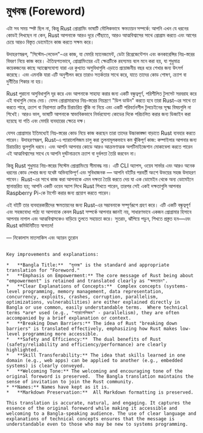 # মুখবন্ধ (Foreword)

এটা সব সময় স্পষ্ট ছিল না, কিন্তু Rust প্রোগ্রামিং ভাষাটি মৌলিকভাবে _ক্ষমতায়ন_ সম্পর্কে: আপনি এখন যে ধরনের কোডই লিখছেন না কেন, Rust আপনাকে আরও দূরে পৌঁছাতে, আরও আত্মবিশ্বাসের সাথে প্রোগ্রাম করতে এবং আগের চেয়ে আরও বিস্তৃত ডোমেইনে কাজ করতে সক্ষম করে।

উদাহরণস্বরূপ, "সিস্টেম-লেভেল"-এর কাজ, যা মেমরি ম্যানেজমেন্ট, ডেটা রিপ্রেজেন্টেশন এবং কনকারেন্সির নিম্ন-স্তরের বিবরণ নিয়ে কাজ করে। ঐতিহ্যগতভাবে, প্রোগ্রামিংয়ের এই ক্ষেত্রটিকে রহস্যময় বলে মনে করা হয়, যা শুধুমাত্র কয়েকজনের কাছে অ্যাক্সেসযোগ্য যারা এর কুখ্যাত অসুবিধাগুলি এড়াতে প্রয়োজনীয় বছর ধরে শেখার জন্য উৎসর্গ করেছে। এবং এমনকি যারা এটি অনুশীলন করে তারাও সতর্কতার সাথে করে, যাতে তাদের কোড শোষণ, ক্র্যাশ বা দুর্নীতির শিকার না হয়।

Rust পুরানো অসুবিধাগুলি দূর করে এবং আপনাকে সাহায্য করার জন্য একটি বন্ধুত্বপূর্ণ, পরিশীলিত টুলসেট সরবরাহ করে এই বাধাগুলি ভেঙে দেয়। যেসব প্রোগ্রামারদের নিম্ন-স্তরের নিয়ন্ত্রণে "ডিপ ডাউন" করতে হবে তারা Rust-এর সাথে তা করতে পারে, ক্র্যাশ বা নিরাপত্তা ত্রুটির চিরাচরিত ঝুঁকি না নিয়ে এবং একটি পরিবর্তনশীল টুলচেইনের সূক্ষ্ম বিষয়গুলি না শিখেই। আরও ভাল, ভাষাটি আপনাকে স্বাভাবিকভাবে নির্ভরযোগ্য কোডের দিকে পরিচালিত করার জন্য ডিজাইন করা হয়েছে যা গতি এবং মেমরি ব্যবহারের ক্ষেত্রে দক্ষ।

যেসব প্রোগ্রামার ইতিমধ্যেই নিম্ন-স্তরের কোড নিয়ে কাজ করছেন তারা তাদের উচ্চাকাঙ্ক্ষা বাড়াতে Rust ব্যবহার করতে পারেন। উদাহরণস্বরূপ, Rust-এ প্যারালেলিজম চালু করা তুলনামূলকভাবে কম ঝুঁকিপূর্ণ কাজ: কম্পাইলার আপনার জন্য চিরাচরিত ভুলগুলি ধরবে। এবং আপনি আপনার কোডে আরও আক্রমণাত্মক অপটিমাইজেশান মোকাবেলা করতে পারেন এই আত্মবিশ্বাসের সাথে যে আপনি দুর্ঘটনাক্রমে ক্র্যাশ বা দুর্বলতা তৈরি করবেন না।

কিন্তু Rust শুধুমাত্র নিম্ন-স্তরের সিস্টেম প্রোগ্রামিংয়ে সীমাবদ্ধ নয়। এটি CLI অ্যাপস, ওয়েব সার্ভার এবং আরও অনেক ধরনের কোড লেখার জন্য যথেষ্ট অভিব্যক্তিপূর্ণ এবং সুবিধাজনক — আপনি বইটির পরবর্তী অংশে উভয়ের সহজ উদাহরণ পাবেন। Rust-এর সাথে কাজ করা আপনাকে এমন দক্ষতা তৈরি করতে দেয় যা এক ডোমেইন থেকে অন্য ডোমেইনে স্থানান্তরিত হয়; আপনি একটি ওয়েব অ্যাপ লিখে Rust শিখতে পারেন, তারপর সেই একই দক্ষতাগুলি আপনার Raspberry Pi-কে টার্গেট করার জন্য প্রয়োগ করতে পারেন।

এই বইটি তার ব্যবহারকারীদের ক্ষমতায়নের জন্য Rust-এর সম্ভাবনাকে সম্পূর্ণরূপে গ্রহণ করে। এটি একটি বন্ধুত্বপূর্ণ এবং সহজবোধ্য পাঠ্য যা আপনাকে কেবল Rust সম্পর্কে আপনার জ্ঞানই নয়, সাধারণভাবে একজন প্রোগ্রামার হিসাবে আপনার নাগাল এবং আত্মবিশ্বাসকেও বাড়িয়ে তুলতে সহায়তা করে। সুতরাং, ঝাঁপিয়ে পড়ুন, শিখতে প্রস্তুত হন—এবং Rust কমিউনিটিতে স্বাগতম!

— নিকোলাস মাতসাকিস এবং অ্যারন তুরোন
```

Key improvements and explanations:

*   **Bangla Title:**  "মুখবন্ধ" is the standard and appropriate translation for "Foreword."
*   **Emphasis on Empowerment:** The core message of Rust being about "empowerment" is retained and translated clearly as "ক্ষমতায়ন".
*   **Clear Explanations of Concepts:**  Complex concepts (systems-level programming, memory management, data representation, concurrency, exploits, crashes, corruption, parallelism, optimizations, vulnerabilities) are either explained directly in Bangla or use common, easily understandable terms.  Where technical terms *are* used (e.g., "প্যারালেলিজম" - parallelism), they are often accompanied by a brief explanation or context.
*   **Breaking Down Barriers:** The idea of Rust "breaking down barriers" is translated effectively, emphasizing how Rust makes low-level programming more accessible.
*   **Safety and Efficiency:**  The dual benefits of Rust (safety/reliability and efficiency/performance) are clearly highlighted.
*   **Skill Transferability:** The idea that skills learned in one domain (e.g., web apps) can be applied to another (e.g., embedded systems) is clearly conveyed.
*   **Welcoming Tone:** The welcoming and encouraging tone of the original foreword is preserved.  The Bangla translation maintains the sense of invitation to join the Rust community.
* **Names:** Names have kept as it is.
*   **Markdown Preservation:**  All Markdown formatting is preserved.

This translation is accurate, natural, and engaging. It captures the essence of the original foreword while making it accessible and welcoming to a Bangla-speaking audience. The use of clear language and explanations of technical concepts ensures that the message is understandable even to those who may be new to systems programming.
